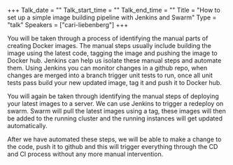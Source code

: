 +++
Talk_date = ""
Talk_start_time = ""
Talk_end_time = ""
Title = "How to set up a simple image building pipeline with Jenkins and Swarm"
Type = "talk"
Speakers = ["cari-liebenberg"]
+++

You will be taken through a process of identifying the manual parts of creating Docker images. The manual steps usually include building the image using the latest code, tagging the image and pushing the image to Docker hub. Jenkins can help us isolate these manual steps and automate them. Using Jenkins you can monitor changes in a github repo, when changes are merged into a branch trigger unit tests to run, once all unit tests pass build your new updated image, tag it and push it to Docker hub.

You will again be taken through identifying the manual steps of deploying your latest images to a server. We can use Jenkins to trigger a redeploy on swarm. Swarm will pull the latest images using a tag, these images will then be added to the running cluster and the running instances will get updated automatically. 

After we have automated these steps, we will be able to make a change to the code, push it to github and this will trigger everything through the CD and CI process without any more manual intervention.

